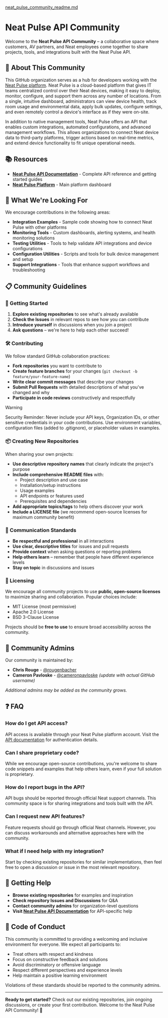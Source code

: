 [neat_pulse_community_readme.md](https://github.com/user-attachments/files/21778018/neat_pulse_community_readme.md)
# Neat Pulse API Community

Welcome to the **Neat Pulse API Community** – a collaborative space where customers, AV partners, and Neat employees come together to share projects, tools, and integrations built with the Neat Pulse API.

## 🌟 About This Community

This GitHub organization serves as a hub for developers working with the [Neat Pulse platform](https://pulse.neat.no). Neat Pulse is a cloud-based platform that gives IT teams centralized control over their Neat devices, making it easy to deploy, monitor, configure, and support them across any number of locations. From a single, intuitive dashboard, administrators can view device health, track room usage and environmental data, apply bulk updates, configure settings, and even remotely control a device's interface as if they were on-site.

In addition to native management tools, Neat Pulse offers an API that enables custom integrations, automated configurations, and advanced management workflows. This allows organizations to connect Neat device data to third-party platforms, trigger actions based on real-time metrics, and extend device functionality to fit unique operational needs.

## 📚 Resources

- **[Neat Pulse API Documentation](https://api.pulse.neat.no/docs/)** - Complete API reference and getting started guides
- **[Neat Pulse Platform](https://pulse.neat.no)** - Main platform dashboard

## 🤝 What We're Looking For

We encourage contributions in the following areas:

- **Integration Examples** - Sample code showing how to connect Neat Pulse with other platforms
- **Monitoring Tools** - Custom dashboards, alerting systems, and health monitoring solutions
- **Testing Utilities** - Tools to help validate API integrations and device configurations
- **Configuration Utilities** - Scripts and tools for bulk device management and setup
- **Support Integrations** - Tools that enhance support workflows and troubleshooting

## 📋 Community Guidelines

### 🌱 Getting Started
1. **Explore existing repositories** to see what's already available
2. **Check the Issues** in relevant repos to see how you can contribute
3. **Introduce yourself** in discussions when you join a project
4. **Ask questions** – we're here to help each other succeed!

### 🛠️ Contributing
We follow standard GitHub collaboration practices:

- **Fork repositories** you want to contribute to
- **Create feature branches** for your changes (`git checkout -b feature/your-feature-name`)
- **Write clear commit messages** that describe your changes
- **Submit Pull Requests** with detailed descriptions of what you've changed and why
- **Participate in code reviews** constructively and respectfully

> [!WARNING]
> Security Reminder: Never include your API keys, Organization IDs, or other sensitive credentials in your code contributions. Use environment variables, configuration files (added to .gitignore), or placeholder values in examples.



### 📦 Creating New Repositories
When sharing your own projects:

- **Use descriptive repository names** that clearly indicate the project's purpose
- **Include comprehensive README files** with:
  - Project description and use case
  - Installation/setup instructions
  - Usage examples
  - API endpoints or features used
  - Prerequisites and dependencies
- **Add appropriate topics/tags** to help others discover your work
- **Include a LICENSE file** (we recommend open-source licenses for maximum community benefit)

### 💬 Communication Standards
- **Be respectful and professional** in all interactions
- **Use clear, descriptive titles** for issues and pull requests
- **Provide context** when asking questions or reporting problems
- **Help others learn** – remember that people have different experience levels
- **Stay on topic** in discussions and issues

### 📄 Licensing
We encourage all community projects to use **public, open-source licenses** to maximize sharing and collaboration. Popular choices include:
- MIT License (most permissive)
- Apache 2.0 License
- BSD 3-Clause License

Projects should be **free to use** to ensure broad accessibility across the community.

## 👥 Community Admins

Our community is maintained by:

- **Chris Rouge** - [@rougenbacher](https://github.com/chrisrouge)
- **Cameron Pavloske** - [@cameronpavloske](https://github.com/cameronpavloske) *(update with actual GitHub username)*

*Additional admins may be added as the community grows.*

## ❓ FAQ

### How do I get API access?
API access is available through your Neat Pulse platform account. Visit the [API documentation](https://api.pulse.neat.no/docs/) for authentication details.

### Can I share proprietary code?
While we encourage open-source contributions, you're welcome to share code snippets and examples that help others learn, even if your full solution is proprietary.

### How do I report bugs in the API?
API bugs should be reported through official Neat support channels. This community space is for sharing integrations and tools built with the API.

### Can I request new API features?
Feature requests should go through official Neat channels. However, you can discuss workarounds and alternative approaches here with the community.

### What if I need help with my integration?
Start by checking existing repositories for similar implementations, then feel free to open a discussion or issue in the most relevant repository.

## 🚀 Getting Help

- **Browse existing repositories** for examples and inspiration
- **Check repository Issues and Discussions** for Q&A
- **Contact community admins** for organization-level questions
- **Visit [Neat Pulse API Documentation](https://api.pulse.neat.no/docs/)** for API-specific help

## 📜 Code of Conduct

This community is committed to providing a welcoming and inclusive environment for everyone. We expect all participants to:

- Treat others with respect and kindness
- Focus on constructive feedback and solutions
- Avoid discriminatory or offensive language
- Respect different perspectives and experience levels
- Help maintain a positive learning environment

Violations of these standards should be reported to the community admins.

---

**Ready to get started?** Check out our existing repositories, join ongoing discussions, or create your first contribution. Welcome to the Neat Pulse API Community! 🎉
